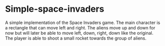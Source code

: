 # Simple-space-invaders

A simple implementation of the Space Invaders game. The main character is a rectangle that can
move left and right. The aliens move up and down for now but will later be able to move left, 
down, right, down like the original. The player is able to shoot a small rocket towards the group 
of aliens.
